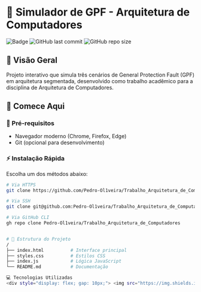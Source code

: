 # 🧮 Simulador de GPF - Arquitetura de Computadores

![Badge](https://img.shields.io/badge/Status-Em%20Desenvolvimento-yellow) 
![GitHub last commit](https://img.shields.io/github/last-commit/Pedro-Ol1veira/Trabalho_Arquitetura_de_Computadores)
![GitHub repo size](https://img.shields.io/github/repo-size/Pedro-Ol1veira/Trabalho_Arquitetura_de_Computadores)

## 📌 Visão Geral
Projeto interativo que simula três cenários de General Protection Fault (GPF) em arquitetura segmentada, desenvolvido como trabalho acadêmico para a disciplina de Arquitetura de Computadores.

## 🚀 Comece Aqui

### 🔧 Pré-requisitos
- Navegador moderno (Chrome, Firefox, Edge)
- Git (opcional para desenvolvimento)

### ⚡ Instalação Rápida
Escolha um dos métodos abaixo:

```bash
# Via HTTPS
git clone https://github.com/Pedro-Ol1veira/Trabalho_Arquitetura_de_Computadores.git

# Via SSH
git clone git@github.com:Pedro-Ol1veira/Trabalho_Arquitetura_de_Computadores.git

# Via GitHub CLI
gh repo clone Pedro-Ol1veira/Trabalho_Arquitetura_de_Computadores


# 📂 Estrutura do Projeto
/
├── index.html          # Interface principal
├── styles.css          # Estilos CSS
├── index.js            # Lógica JavaScript
└── README.md           # Documentação

💻 Tecnologias Utilizadas
<div style="display: flex; gap: 10px;"> <img src="https://img.shields.io/badge/HTML5-E34F26?logo=html5&logoColor=white" alt="HTML5"> <img src="https://img.shields.io/badge/CSS3-1572B6?logo=css3&logoColor=white" alt="CSS3"> <img src="https://img.shields.io/badge/JavaScript-F7DF1E?logo=javascript&logoColor=black" alt="JavaScript"> </div>

